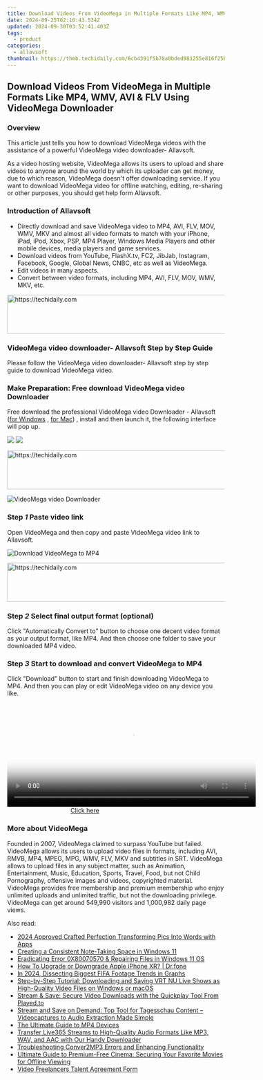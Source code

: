 ```yaml
---
title: Download Videos From VideoMega in Multiple Formats Like MP4, WMV, AVI & FLV Using VideoMega Downloader
date: 2024-09-25T02:16:43.534Z
updated: 2024-09-30T03:52:41.403Z
tags:
  - product
categories:
  - allavsoft
thumbnail: https://thmb.techidaily.com/6cb4391f5b78a0bded981255e816f25b4a4f4175f4c2d7396281a9558ff75db1.jpg
---
```


## Download Videos From VideoMega in Multiple Formats Like MP4, WMV, AVI & FLV Using VideoMega Downloader

### Overview

This article just tells you how to download VideoMega videos with the assistance of a powerful VideoMega video downloader- Allavsoft.

As a video hosting website, VideoMega allows its users to upload and share videos to anyone around the world by which its uploader can get money, due to which reason, VideoMega doesn't offer downloading service. If you want to download VideoMega video for offline watching, editing, re-sharing or other purposes, you should get help form Allavsoft.

### Introduction of Allavsoft

* Directly download and save VideoMega video to MP4, AVI, FLV, MOV, WMV, MKV and almost all video formats to match with your iPhone, iPad, iPod, Xbox, PSP, MP4 Player, Windows Media Players and other mobile devices, media players and game services.
* Download videos from YouTube, FlashX.tv, FC2, JibJab, Instagram, Facebook, Google, Global News, CNBC, etc as well as VideoMega.
* Edit videos in many aspects.
* Convert between video formats, including MP4, AVI, FLV, MOV, WMV, MKV, etc.

<!-- affiliate ads begin -->
<a href="https://appsumo.8odi.net/c/5597632/2037358/7443" target="_top" id="2037358">
  <img src="//a.impactradius-go.com/display-ad/7443-2037358" border="0" alt="https://techidaily.com" width="728" height="90"/>
</a>
<img height="0" width="0" src="https://appsumo.8odi.net/i/5597632/2037358/7443" style="position:absolute;visibility:hidden;" border="0" />
<!-- affiliate ads end -->

### VideoMega video downloader- Allavsoft Step by Step Guide

Please follow the VideoMega video downloader- Allavsoft step by step guide to download VideoMega video.

### Make Preparation: Free download VideoMega video Downloader

Free download the professional VideoMega video Downloader - Allavsoft ([for Windows](https://tools.techidaily.com/allavsoft/products/) , [for Mac](https://tools.techidaily.com/allavsoft/products/)) , install and then launch it, the following interface will pop up.

[![](https://www.allavsoft.com/how-to/../images/how-to/free-download-win.jpg)](https://tools.techidaily.com/allavsoft/products/) [![](https://www.allavsoft.com/how-to/../images/how-to/free-download-mac.jpg)](https://tools.techidaily.com/allavsoft/products/)

<!-- affiliate ads begin -->
<a href="https://unicoeye.pxf.io/c/5597632/2148774/18498" target="_top" id="2148774">
  <img src="//a.impactradius-go.com/display-ad/18498-2148774" border="0" alt="https://techidaily.com" width="728" height="90"/>
</a>
<img height="0" width="0" src="https://unicoeye.pxf.io/i/5597632/2148774/18498" style="position:absolute;visibility:hidden;" border="0" />
<!-- affiliate ads end -->

![VideoMega video Downloader](https://www.allavsoft.com/how-to/../images/allavsoft-mac/screen-shot-600.jpg)

### Step _1_ Paste video link

Open VideoMega and then copy and paste VideoMega video link to Allavsoft.

![Download VideoMega to MP4](https://www.allavsoft.com/how-to/../images/how-to/dailymotion-downloader-mac-windows/download-dailymotion-videos-on-mac.jpg)

<!-- affiliate ads begin -->
<a href="https://appsumo.8odi.net/c/5597632/2043638/7443" target="_top" id="2043638">
  <img src="//a.impactradius-go.com/display-ad/7443-2043638" border="0" alt="https://techidaily.com" width="728" height="90"/>
</a>
<img height="0" width="0" src="https://appsumo.8odi.net/i/5597632/2043638/7443" style="position:absolute;visibility:hidden;" border="0" />
<!-- affiliate ads end -->

### Step _2_ Select final output format (optional)

Click "Automatically Convert to" button to choose one decent video format as your output format, like MP4\. And then choose one folder to save your downloaded MP4 video.

### Step _3_ Start to download and convert VideoMega to MP4

Click "Download" button to start and finish downloading VideoMega to MP4\. And then you can play or edit VideoMega video on any device you like.

<!-- affiliate ads begin -->
<span id="1982456">
					<video width="576" height="240" style="cursor:pointer"
           poster="//a.impactradius-go.com/display-clicktoplayimage/1982456.png"
           onclick="if(!this.playClicked){this.play();this.setAttribute('controls',true);this.playClicked=true;}">
	   <source src="//a.impactradius-go.com/display-ad/22993-1982456">
	   <img src="//a.impactradius-go.com/display-clicktoplayimage/1982456.png" style="border: none; height: 100%; width: 100%; object-fit: contain">
	</video>
	<div style="width:360px;text-align:center"><a href="javascript:window.open(decodeURIComponent('https%3A%2F%2Fhomestyler.sjv.io%2Fc%2F5597632%2F1982456%2F22993'), '_blank');void(0);">Click here</a></div>
</span>
<img height="0" width="0" src="https://imp.pxf.io/i/5597632/1982456/22993" style="position:absolute;visibility:hidden;" border="0" />
<!-- affiliate ads end -->

### More about VideoMega

Founded in 2007, VideoMega claimed to surpass YouTube but failed. VideoMega allows its users to upload video files in formats, including AVI, RMVB, MP4, MPEG, MPG, WMV, FLV, MKV and subtitles in SRT. VideoMega allows to upload files in any subject matter, such as Animation, Entertainment, Music, Education, Sports, Travel, Food, but not Child Pornography, offensive images and videos, copyrighted material. VideoMega provides free membership and premium membership who enjoy unlimited uploads and unlimited traffic, but not the downloading privilege. VideoMega can get around 549,990 visitors and 1,000,982 daily page views.

<ins class="adsbygoogle"
     style="display:block"
     data-ad-format="autorelaxed"
     data-ad-client="ca-pub-7571918770474297"
     data-ad-slot="1223367746"></ins>

<ins class="adsbygoogle"
     style="display:block"
     data-ad-client="ca-pub-7571918770474297"
     data-ad-slot="8358498916"
     data-ad-format="auto"
     data-full-width-responsive="true"></ins>

<span class="atpl-alsoreadstyle">Also read:</span>
<div><ul>
<li><a href="https://fox-links.techidaily.com/2024-approved-crafted-perfection-transforming-pics-into-words-with-apps/"><u>2024 Approved Crafted Perfection Transforming Pics Into Words with Apps</u></a></li>
<li><a href="https://win11.techidaily.com/creating-a-consistent-note-taking-space-in-windows-11/"><u>Creating a Consistent Note-Taking Space in Windows 11</u></a></li>
<li><a href="https://win11-tips.techidaily.com/eradicating-error-0x80070570-and-repairing-files-in-windows-11-os/"><u>Eradicating Error 0X80070570 & Repairing Files in Windows 11 OS</u></a></li>
<li><a href="https://techidaily.com/how-to-upgrade-or-downgrade-apple-iphone-xr-drfone-by-drfone-ios-system-repair-ios-system-repair/"><u>How To Upgrade or Downgrade Apple iPhone XR? | Dr.fone</u></a></li>
<li><a href="https://youtube-web.techidaily.com/24-dissecting-biggest-fifa-footage-trends-in-graphs/"><u>In 2024, Dissecting Biggest FIFA Footage Trends in Graphs</u></a></li>
<li><a href="https://fox-within.techidaily.com/step-by-step-tutorial-downloading-and-saving-vrt-nu-live-shows-as-high-quality-video-files-on-windows-or-macos/"><u>Step-by-Step Tutorial: Downloading and Saving VRT NU Live Shows as High-Quality Video Files on Windows or macOS</u></a></li>
<li><a href="https://fox-within.techidaily.com/stream-and-save-secure-video-downloads-with-the-quickplay-tool-from-playedto/"><u>Stream & Save: Secure Video Downloads with the Quickplay Tool From Played.to</u></a></li>
<li><a href="https://fox-within.techidaily.com/stream-and-save-on-demand-top-tool-for-tagesschau-content-videocaptures-to-audio-extraction-made-simple/"><u>Stream and Save on Demand: Top Tool for Tagesschau Content – Videocaptures to Audio Extraction Made Simple</u></a></li>
<li><a href="https://article-tips.techidaily.com/the-ultimate-guide-to-mp4-devices/"><u>The Ultimate Guide to MP4 Devices</u></a></li>
<li><a href="https://fox-within.techidaily.com/transfer-live365-streams-to-high-quality-audio-formats-like-mp3-wav-and-aac-with-our-handy-downloader/"><u>Transfer Live365 Streams to High-Quality Audio Formats Like MP3, WAV, and AAC with Our Handy Downloader</u></a></li>
<li><a href="https://fox-within.techidaily.com/troubleshooting-conver2mp3-errors-and-enhancing-functionality/"><u>Troubleshooting Conver2MP3 Errors and Enhancing Functionality</u></a></li>
<li><a href="https://fox-within.techidaily.com/ultimate-guide-to-premium-free-cinema-securing-your-favorite-movies-for-offline-viewing/"><u>Ultimate Guide to Premium-Free Cinema: Securing Your Favorite Movies for Offline Viewing</u></a></li>
<li><a href="https://extra-resources.techidaily.com/video-freelancers-talent-agreement-form/"><u>Video Freelancers Talent Agreement Form</u></a></li>
</ul></div>

